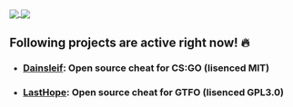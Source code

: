 <a href="https://github.com/s3pt3mb3r">
  <img align="center" src="https://github-readme-stats-five-iota.vercel.app/api?username=s3pt3mb3r&hide=prs,issues,contribs&show_icons=true&theme=tokyonight" />
</a>
<a href="https://github.com/s3pt3mb3r">
  <img align="center" src="https://github-readme-stats-five-iota.vercel.app/api/top-langs/?username=s3pt3mb3r&layout=compact&theme=tokyonight" />
</a>

## Following projects are active right now! :fire:
- ### [Dainsleif](https://github.com/s3pt3mb3r/Dainsleif): Open source cheat for CS:GO (lisenced MIT)
- ### [LastHope](https://github.com/s3pt3mb3r/LastHope): Open source cheat for GTFO (lisenced GPL3.0)

